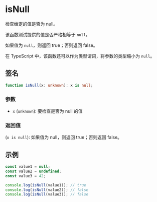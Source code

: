 # isNull

检查给定的值是否为 null。

该函数测试提供的值是否严格相等于 `null`。

如果值为 `null`，则返回 true；否则返回 false。

在 TypeScript 中，该函数还可以作为类型谓词，将参数的类型缩小为 `null`。

## 签名

```typescript
function isNull(x: unknown): x is null;
```

### 参数

- `x` (`unknown`): 要检查是否为 null 的值

### 返回值

(`x is null`): 如果值为 null，则返回 true；否则返回 false。

## 示例

```typescript
const value1 = null;
const value2 = undefined;
const value3 = 42;

console.log(isNull(value1)); // true
console.log(isNull(value2)); // false
console.log(isNull(value3)); // false
```
